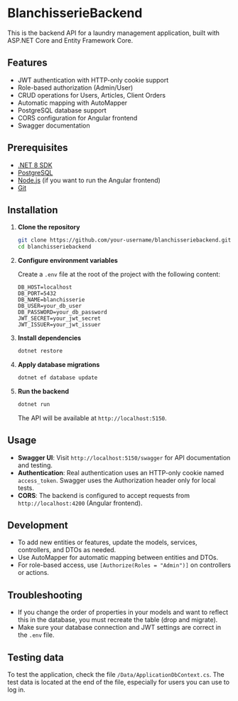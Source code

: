# BlanchisserieBackend

This is the backend API for a laundry management application, built with ASP.NET Core and Entity Framework Core.

## Features

- JWT authentication with HTTP-only cookie support
- Role-based authorization (Admin/User)
- CRUD operations for Users, Articles, Client Orders
- Automatic mapping with AutoMapper
- PostgreSQL database support
- CORS configuration for Angular frontend
- Swagger documentation

## Prerequisites

- [.NET 8 SDK](https://dotnet.microsoft.com/download)
- [PostgreSQL](https://www.postgresql.org/download/)
- [Node.js](https://nodejs.org/) (if you want to run the Angular frontend)
- [Git](https://git-scm.com/)

## Installation

1. **Clone the repository**
   ```bash
   git clone https://github.com/your-username/blanchisseriebackend.git
   cd blanchisseriebackend
   ```

2. **Configure environment variables**

   Create a `.env` file at the root of the project with the following content:
   ```
   DB_HOST=localhost
   DB_PORT=5432
   DB_NAME=blanchisserie
   DB_USER=your_db_user
   DB_PASSWORD=your_db_password
   JWT_SECRET=your_jwt_secret
   JWT_ISSUER=your_jwt_issuer
   ```

3. **Install dependencies**
   ```bash
   dotnet restore
   ```

4. **Apply database migrations**
   ```bash
   dotnet ef database update
   ```

5. **Run the backend**
   ```bash
   dotnet run
   ```

   The API will be available at `http://localhost:5150`.

## Usage

- **Swagger UI**: Visit `http://localhost:5150/swagger` for API documentation and testing.
- **Authentication**: Real authentication uses an HTTP-only cookie named `access_token`. Swagger uses the Authorization header only for local tests.
- **CORS**: The backend is configured to accept requests from `http://localhost:4200` (Angular frontend).

## Development

- To add new entities or features, update the models, services, controllers, and DTOs as needed.
- Use AutoMapper for automatic mapping between entities and DTOs.
- For role-based access, use `[Authorize(Roles = "Admin")]` on controllers or actions.

## Troubleshooting

- If you change the order of properties in your models and want to reflect this in the database, you must recreate the table (drop and migrate).
- Make sure your database connection and JWT settings are correct in the `.env` file.

## Testing data
To test the application, check the file `/Data/ApplicationDbContext.cs`. The test data is located at the end of the file, especially for users you can use to log in.